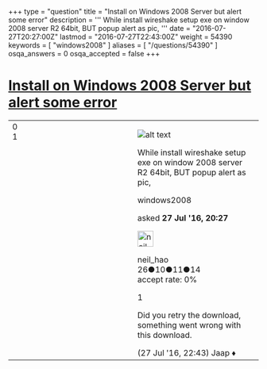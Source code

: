 +++
type = "question"
title = "Install on Windows 2008 Server but alert some error"
description = ''' While install wireshake setup exe on window 2008 server R2 64bit, BUT popup alert as pic, '''
date = "2016-07-27T20:27:00Z"
lastmod = "2016-07-27T22:43:00Z"
weight = 54390
keywords = [ "windows2008" ]
aliases = [ "/questions/54390" ]
osqa_answers = 0
osqa_accepted = false
+++

<div class="headNormal">

# [Install on Windows 2008 Server but alert some error](/questions/54390/install-on-windows-2008-server-but-alert-some-error)

</div>

<div id="main-body">

<div id="askform">

<table id="question-table" style="width:100%;"><colgroup><col style="width: 50%" /><col style="width: 50%" /></colgroup><tbody><tr class="odd"><td style="width: 30px; vertical-align: top"><div class="vote-buttons"><span id="post-54390-upvote" class="ajax-command post-vote up" rel="nofollow" title="I like this post (click again to cancel)"> </span><div id="post-54390-score" class="post-score" title="current number of votes">0</div><span id="post-54390-downvote" class="ajax-command post-vote down" rel="nofollow" title="I dont like this post (click again to cancel)"> </span> <span id="favorite-mark" class="ajax-command favorite-mark" rel="nofollow" title="mark/unmark this question as favorite (click again to cancel)"> </span><div id="favorite-count" class="favorite-count">1</div></div></td><td><div id="item-right"><div class="question-body"><p><img src="https://osqa-ask.wireshark.org/upfiles/install_fail_nHTGZEt.png" alt="alt text" /></p><p>While install wireshake setup exe on window 2008 server R2 64bit, BUT popup alert as pic,</p></div><div id="question-tags" class="tags-container tags"><span class="post-tag tag-link-windows2008" rel="tag" title="see questions tagged &#39;windows2008&#39;">windows2008</span></div><div id="question-controls" class="post-controls"></div><div class="post-update-info-container"><div class="post-update-info post-update-info-user"><p>asked <strong>27 Jul '16, 20:27</strong></p><img src="https://secure.gravatar.com/avatar/853d7093103a60a3b0083b42b705b99e?s=32&amp;d=identicon&amp;r=g" class="gravatar" width="32" height="32" alt="neil_hao&#39;s gravatar image" /><p><span>neil_hao</span><br />
<span class="score" title="26 reputation points">26</span><span title="10 badges"><span class="badge1">●</span><span class="badgecount">10</span></span><span title="11 badges"><span class="silver">●</span><span class="badgecount">11</span></span><span title="14 badges"><span class="bronze">●</span><span class="badgecount">14</span></span><br />
<span class="accept_rate" title="Rate of the user&#39;s accepted answers">accept rate:</span> <span title="neil_hao has no accepted answers">0%</span></p></img></div></div><div id="comments-container-54390" class="comments-container"><span id="54393"></span><div id="comment-54393" class="comment"><div id="post-54393-score" class="comment-score">1</div><div class="comment-text"><p>Did you retry the download, something went wrong with this download.</p></div><div id="comment-54393-info" class="comment-info"><span class="comment-age">(27 Jul '16, 22:43)</span> <span class="comment-user userinfo">Jaap ♦</span></div></div></div><div id="comment-tools-54390" class="comment-tools"></div><div class="clear"></div><div id="comment-54390-form-container" class="comment-form-container"></div><div class="clear"></div></div></td></tr></tbody></table>

</div>

</div>

